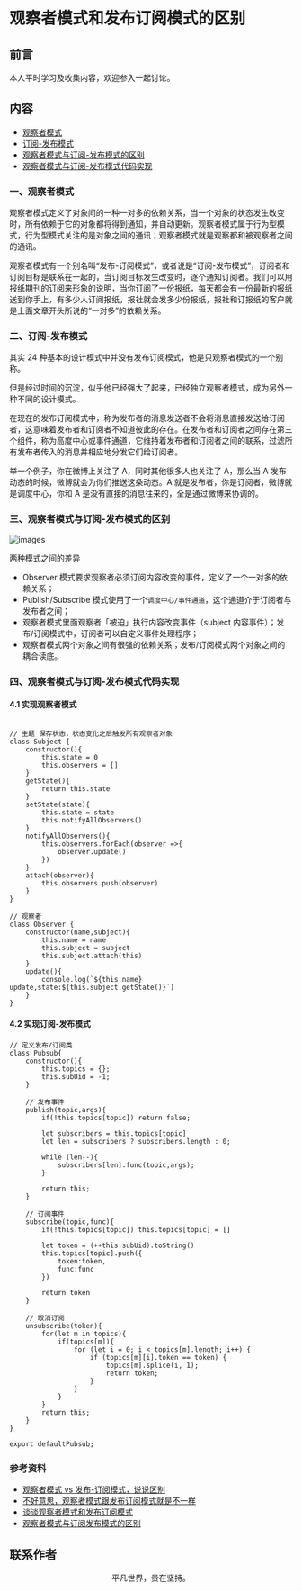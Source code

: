 # 观察者模式和发布订阅模式的区别

## 前言

本人平时学习及收集内容，欢迎参入一起讨论。

## 内容

- [观察者模式](#一、观察者模式)
- [订阅-发布模式](#二、订阅-发布模式)
- [观察者模式与订阅-发布模式的区别](#三、观察者模式与订阅-发布模式的区别)
- [观察者模式与订阅-发布模式代码实现](#四、观察者模式与订阅-发布模式代码实现)

### 一、观察者模式

观察者模式定义了对象间的一种一对多的依赖关系，当一个对象的状态发生改变时，所有依赖于它的对象都将得到通知，并自动更新。观察者模式属于行为型模式，行为型模式关注的是对象之间的通讯；观察者模式就是观察都和被观察者之间的通讯。

观察者模式有一个别名叫“发布-订阅模式”，或者说是“订阅-发布模式”，订阅者和订阅目标是联系在一起的，当订阅目标发生改变时，逐个通知订阅者。我们可以用报纸期刊的订阅来形象的说明，当你订阅了一份报纸，每天都会有一份最新的报纸送到你手上，有多少人订阅报纸，报社就会发多少份报纸，报社和订报纸的客户就是上面文章开头所说的“一对多”的依赖关系。

### 二、订阅-发布模式

其实 24 种基本的设计模式中并没有发布订阅模式，他是只观察者模式的一个别称。

但是经过时间的沉淀，似乎他已经强大了起来，已经独立观察者模式，成为另外一种不同的设计模式。

在现在的发布订阅模式中，称为发布者的消息发送者不会将消息直接发送给订阅者，这意味着发布者和订阅者不知道彼此的存在。在发布者和订阅者之间存在第三个组件，称为高度中心或事件通道，它维持着发布者和订阅者之间的联系，过滤所有发布者传入的消息并相应地分发它们给订阅者。

举一个例子，你在微博上关注了 A，同时其他很多人也关注了 A，那么当 A 发布动态的时候，微博就会为你们推送这条动态。A 就是发布者，你是订阅者，微博就是调度中心，你和 A 是没有直接的消息往来的，全是通过微博来协调的。

### 三、观察者模式与订阅-发布模式的区别

![images](design-pattern-subscription.png)

两种模式之间的差异

- Observer 模式要求观察者必须订阅内容改变的事件，定义了一个一对多的依赖关系；
- Publish/Subscribe 模式使用了一个`调度中心/事件通道`，这个通道介于订阅者与发布者之间；
- 观察者模式里面观察者「被迫」执行内容改变事件（subject 内容事件）；发布/订阅模式中，订阅者可以自定义事件处理程序；
- 观察者模式两个对象之间有很强的依赖关系；发布/订阅模式两个对象之间的耦合读底。

### 四、观察者模式与订阅-发布模式代码实现

#### 4.1 实现观察者模式

```

// 主题 保存状态，状态变化之后触发所有观察者对象
class Subject {
    constructor(){
        this.state = 0
        this.observers = []
    }
    getState(){
        return this.state
    }
    setState(state){
        this.state = state
        this.notifyAllObservers()
    }
    notifyAllObservers(){
        this.observers.forEach(observer =>{
            observer.update()
        })
    }
    attach(observer){
        this.observers.push(observer)
    }
}

// 观察者
class Observer {
    constructor(name,subject){
        this.name = name
        this.subject = subject
        this.subject.attach(this)
    }
    update(){
        console.log(`${this.name} update,state:${this.subject.getState()}`)
    }
}
```

#### 4.2 实现订阅-发布模式

```
// 定义发布/订阅类
class Pubsub{
    constructor(){
        this.topics = {};
        this.subUid = -1;
    }

    // 发布事件
    publish(topic,args){
        if(!this.topics[topic]) return false;

        let subscribers = this.topics[topic]
        let len = subscribers ? subscribers.length : 0;

        while (len--){
            subscribers[len].func(topic,args);
        }

        return this;
    }

    // 订阅事件
    subscribe(topic,func){
        if(!this.topics[topic]) this.topics[topic] = []

        let token = (++this.subUid).toString()
        this.topics[topic].push({
            token:token,
            func:func
        })

        return token
    }

    // 取消订阅
    unsubscribe(token){
        for(let m in topics){
            if(topics[m]){
                for (let i = 0; i < topics[m].length; i++) {
                    if (topics[m][i].token == token) {
                        topics[m].splice(i, 1);
                        return token;
                    }
                }
            }
        }
        return this;
    }
}

export defaultPubsub;
```

### 参考资料

- [观察者模式 vs 发布-订阅模式，说说区别](https://github.com/LuckyWinty/fe-weekly-questions/issues/49)
- [不好意思，观察者模式跟发布订阅模式就是不一样](https://juejin.im/post/5af05d406fb9a07a9e4d2799)
- [谈谈观察者模式和发布订阅模式](https://juejin.im/post/5bb1bb616fb9a05d2b6dccfa)
- [观察者模式与订阅发布模式的区别](https://www.cnblogs.com/onepixel/p/10806891.html)

## 联系作者

<div align="center">
    <p>
        平凡世界，贵在坚持。
    </p>
    <img :src="$withBase('/about/contact.png')" />
</div>
